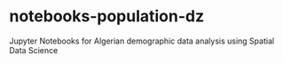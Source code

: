 # notebooks-population-dz
Jupyter Notebooks for Algerian demographic data analysis using Spatial Data Science
